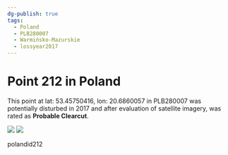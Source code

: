 ```yaml
---
dg-publish: true
tags:
  - Poland
  - PLB280007
  - Warmińsko-Mazurskie
  - lossyear2017
---
```


# Point 212 in Poland

This point at lat: 53.45750416, lon: 20.6860057 in PLB280007 was potentially disturbed in 2017 and after evaluation of satellite imagery, was rated as **Probable Clearcut**.

<div class='juxtapose' data-showcredits='false'>
<img src='https://baserow-backend-production20240528124524339000000001.s3.amazonaws.com/user_files/9tOMH0jntq7RkbbCmdprT7vfbCMUWjBH_c7aae79abe821ee337c936b30bf33a8b35157361a7482f8a0cca4931d465c9c6.png' data-label='October 2015' />
<img src='https://baserow-backend-production20240528124524339000000001.s3.amazonaws.com/user_files/ijxf37J42e3qAw4kXX7WXybJj7o3vSWB_6004d52381bf575a096576fd16736e1551e0d3640fe1d0b8886a9deed0e84f9b.png' data-label='May 2018' />
</div>

polandid212